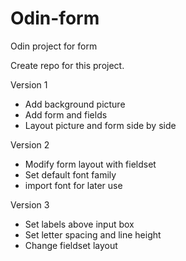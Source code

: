 # Odin-form
Odin project for form

Create repo for this project.

Version 1
- Add background picture
- Add form and fields
- Layout picture and form side by side

Version 2
- Modify form layout with fieldset
- Set default font family
- import font for later use

Version 3
- Set labels above input box 
- Set letter spacing and line height
- Change fieldset layout
